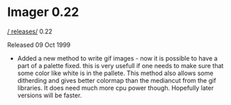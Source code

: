 # Imager 0.22

[ / ](..) [releases/](./) 0.22

Released 09 Oct 1999

- Added a new method to write gif images - now   it is possible to have a part of a palette fixed.  this is very usefull if one needs to make sure that  some color like white is in the pallete.  This method  also allows some ditherding and gives better colormap  than the mediancut from the gif libraries.  It does  need much more cpu power though.  Hopefully later versions  will be faster.